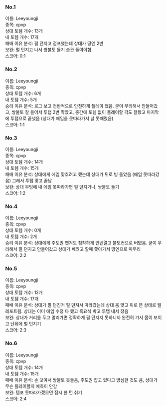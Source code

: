 ### No.1<br>
이름: Leeyoungji <br>
종목: cpvp <br>
상대 토템 개수: 13개 <br>
내 토템 개수: 17개 <br>
패배 이유 분석: 펄 던지고 점프했는데 상대가 땅엔 2번 <br>
보완: 펄 던지고 나서 쌍불토 들기 습관 들여야함 <br>
스코어: 0:1 <br>

### No.2<br>
이름: Leeyoungji <br>
종목: cpvp <br>
상대 토템 개수: 6개 <br>
내 토템 개수: 5개 <br>
승리 이유 분석: 로그 보고 전반적으로 안전하게 플레이 했음. 굳이 무리해서 안들어갔고, 쌍불토 잘 들어서 투탭 2번 막았고, 중간에 토템 없이 플레이할 각도 잘봤고 마지막에 투탭으로 끝냈음 (상대가 에임을 못따라가서 날 못때렸음)  <br>
스코어: 1:1 <br>

### No.3<br>
이름: Leeyoungji <br>
종목: cpvp <br>
상대 토템 개수: 14개 <br>
내 토템 개수: 15개 <br>
패배 이유 분석: 상대에게 에임 맞추려고 했는데 상대가 뒤로 빙 돌았음 (에임 못따라갔음) 그래서 투탭 맞고 끝남<br>
보완: 상대 무빙에 내 에임 못따라가면 펄 던지거나, 쌍불토 들기 <br>
스코어: 1:2 <br>

### No.4<br>
이름: Leeyoungji <br>
종목: cpvp <br>
상대 토템 개수: 0개 <br>
내 토템 개수: 2개 <br>
승리 이유 분석: 상대에게 주도권 뺏겨도 침착하게 인벤열고 불토컨으로 버텼음. 굳이 무리해서 펄 던지고 안들어갔고 상대가 빼려고 할때 쫓아가서 땅엔으로 마무리<br>
스코어: 2:2 <br>

### No.5<br>
이름: Leeyoungji <br>
종목: cpvp <br>
상대 토템 개수: 12개 <br>
내 토템 개수: 17개 <br>
패배 이유 분석: 상대가 펄 던진거 펄 던져서 따라갔는데 상대 몸 맞고 위로 뜬 상태로 텔레포트됨. 상대는 이미 에임 수정 다 했고 흑요석 박고 투탭 내서 졌음<br>
보완: 상대가 거리를 두고 멀리가면 정확하게 펄 던지지 못하니까 완전히 가서 몸이 보이고 난뒤에 펄 던지기 <br>
스코어: 2:3 <br>

### No.6<br>
이름: Leeyoungji <br>
종목: cpvp <br>
상대 토템 개수: 14개 <br>
내 토템 개수: 15개 <br>
패배 이유 분석: 손 꼬여서 쌍불토 못들음, 주도권 잡고 있다고 방심한 것도 큼, 상대가 무슨 플레이할지 예측이 안감<br>
보완: 템포 못따라가겠으면 잠시 한 턴 쉬기 <br>
스코어: 2:4 <br>